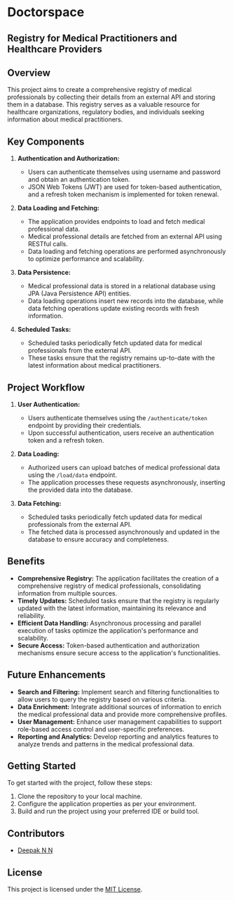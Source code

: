 # Doctorspace
## Registry for Medical Practitioners and Healthcare Providers 

## Overview
This project aims to create a comprehensive registry of medical professionals by collecting their details from an external API and storing them in a database. This registry serves as a valuable resource for healthcare organizations, regulatory bodies, and individuals seeking information about medical practitioners.

## Key Components

1. **Authentication and Authorization:**  
   - Users can authenticate themselves using username and password and obtain an authentication token.
   - JSON Web Tokens (JWT) are used for token-based authentication, and a refresh token mechanism is implemented for token renewal.

2. **Data Loading and Fetching:**  
   - The application provides endpoints to load and fetch medical professional data.
   - Medical professional details are fetched from an external API using RESTful calls.
   - Data loading and fetching operations are performed asynchronously to optimize performance and scalability.

3. **Data Persistence:**  
   - Medical professional data is stored in a relational database using JPA (Java Persistence API) entities.
   - Data loading operations insert new records into the database, while data fetching operations update existing records with fresh information.

4. **Scheduled Tasks:**  
   - Scheduled tasks periodically fetch updated data for medical professionals from the external API.
   - These tasks ensure that the registry remains up-to-date with the latest information about medical practitioners.

## Project Workflow

1. **User Authentication:**  
   - Users authenticate themselves using the `/authenticate/token` endpoint by providing their credentials.
   - Upon successful authentication, users receive an authentication token and a refresh token.

2. **Data Loading:**  
   - Authorized users can upload batches of medical professional data using the `/load/data` endpoint.
   - The application processes these requests asynchronously, inserting the provided data into the database.

3. **Data Fetching:**  
   - Scheduled tasks periodically fetch updated data for medical professionals from the external API.
   - The fetched data is processed asynchronously and updated in the database to ensure accuracy and completeness.

## Benefits

- **Comprehensive Registry:** The application facilitates the creation of a comprehensive registry of medical professionals, consolidating information from multiple sources.
- **Timely Updates:** Scheduled tasks ensure that the registry is regularly updated with the latest information, maintaining its relevance and reliability.
- **Efficient Data Handling:** Asynchronous processing and parallel execution of tasks optimize the application's performance and scalability.
- **Secure Access:** Token-based authentication and authorization mechanisms ensure secure access to the application's functionalities.

## Future Enhancements

- **Search and Filtering:** Implement search and filtering functionalities to allow users to query the registry based on various criteria.
- **Data Enrichment:** Integrate additional sources of information to enrich the medical professional data and provide more comprehensive profiles.
- **User Management:** Enhance user management capabilities to support role-based access control and user-specific preferences.
- **Reporting and Analytics:** Develop reporting and analytics features to analyze trends and patterns in the medical professional data.

## Getting Started

To get started with the project, follow these steps:

1. Clone the repository to your local machine.
2. Configure the application properties as per your environment.
3. Build and run the project using your preferred IDE or build tool.

## Contributors

- [Deepak N N](https://github.com/deepaknn)

## License

This project is licensed under the [MIT License](LICENSE).
